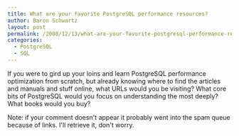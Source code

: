 ```yaml
---
title: What are your favorite PostgreSQL performance resources?
author: Baron Schwartz
layout: post
permalink: /2008/12/13/what-are-your-favorite-postgresql-performance-resources/
categories:
  - PostgreSQL
  - SQL
---
```

If you were to gird up your loins and learn PostgreSQL performance optimization from scratch, but already knowing where to find the articles and manuals and stuff online, what URLs would you be visiting? What core bits of PostgreSQL would you focus on understanding the most deeply? What books would you buy?

Note: if your comment doesn't appear it probably went into the spam queue because of links. I'll retrieve it, don't worry.
